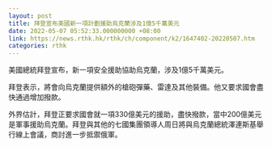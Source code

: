 ```yaml
---
layout: post
title: 拜登宣布美國新一項計劃援助烏克蘭涉及1億5千萬美元
date: 2022-05-07 05:52:33.000000000 +08:00
link: https://news.rthk.hk/rthk/ch/component/k2/1647402-20220507.htm
categories: rthk
---
```


美國總統拜登宣布，新一項安全援助協助烏克蘭，涉及1億5千萬美元。

拜登表示，將會向烏克蘭提供額外的槍砲彈藥、雷達及其他裝備。他又要求國會盡快通過增加撥款。

外界估計，拜登正要求國會就一項330億美元的援助，盡快撥款，當中200億美元是軍事援助烏克蘭。拜登與其他的七國集團領導人周日將與烏克蘭總統澤連斯基舉行線上會議，商討進一步抵禦俄軍。
